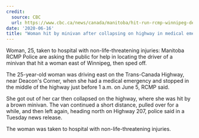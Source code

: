 ```yaml
---
credit:
  source: CBC
  url: https://www.cbc.ca/news/canada/manitoba/hit-run-rcmp-winnipeg-deacons-corner-1.5614243
date: '2020-06-16'
title: "Woman hit by minivan after collapsing on highway in medical emergency east of Winnipeg"
---
```

Woman, 25, taken to hospital with non-life-threatening injuries: Manitoba RCMP
Police are asking the public for help in locating the driver of a minivan that hit a woman east of Winnipeg, then sped off.

The 25-year-old woman was driving east on the Trans-Canada Highway, near Deacon's Corner, when she had a medical emergency and stopped in the middle of the highway just before 1 a.m. on June 5, RCMP said.

She got out of her car then collapsed on the highway, where she was hit by a brown minivan. The van continued a short distance, pulled over for a while, and then left again, heading north on Highway 207, police said in a Tuesday news release.

The woman was taken to hospital with non-life-threatening injuries.
